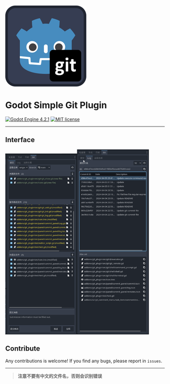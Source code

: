 ![Plugin Logo](icon.svg)

# Godot Simple Git Plugin

[![Godot Engine 4.2.1](https://img.shields.io/badge/Godot%20Engine-4.2.1-blue)](https://godotengine.org/)
[![MIT license](https://img.shields.io/badge/license-MIT-blue.svg)](https://lbesson.mit-license.org/)


---



## Interface

<img src='addons/git_plugin/assets/2024-04-06_190834.png' width="45%"/><img src='addons/git_plugin/assets/2024-04-06_190850.png' width="45%"/>




## Contribute

Any contributions is welcome! If you find any bugs, please report in `issues`.


---


> **注意不要有中文的文件名，否则会识别错误**

